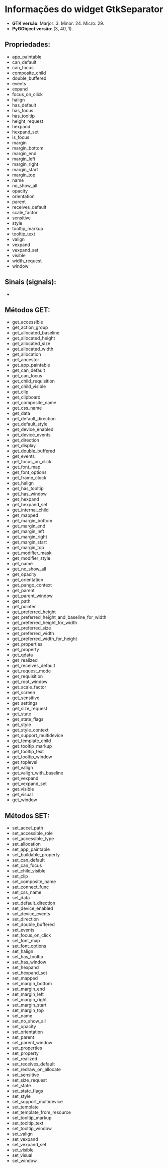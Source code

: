 # Informações do widget **GtkSeparator**

- **GTK versão**: Marjor: 3. Minor: 24. Micro: 29.
- **PyGObject versão**: (3, 40, 1).

## Propriedades:

- app_paintable
- can_default
- can_focus
- composite_child
- double_buffered
- events
- expand
- focus_on_click
- halign
- has_default
- has_focus
- has_tooltip
- height_request
- hexpand
- hexpand_set
- is_focus
- margin
- margin_bottom
- margin_end
- margin_left
- margin_right
- margin_start
- margin_top
- name
- no_show_all
- opacity
- orientation
- parent
- receives_default
- scale_factor
- sensitive
- style
- tooltip_markup
- tooltip_text
- valign
- vexpand
- vexpand_set
- visible
- width_request
- window

## Sinais (signals):

- 

## Métodos GET:

- get_accessible
- get_action_group
- get_allocated_baseline
- get_allocated_height
- get_allocated_size
- get_allocated_width
- get_allocation
- get_ancestor
- get_app_paintable
- get_can_default
- get_can_focus
- get_child_requisition
- get_child_visible
- get_clip
- get_clipboard
- get_composite_name
- get_css_name
- get_data
- get_default_direction
- get_default_style
- get_device_enabled
- get_device_events
- get_direction
- get_display
- get_double_buffered
- get_events
- get_focus_on_click
- get_font_map
- get_font_options
- get_frame_clock
- get_halign
- get_has_tooltip
- get_has_window
- get_hexpand
- get_hexpand_set
- get_internal_child
- get_mapped
- get_margin_bottom
- get_margin_end
- get_margin_left
- get_margin_right
- get_margin_start
- get_margin_top
- get_modifier_mask
- get_modifier_style
- get_name
- get_no_show_all
- get_opacity
- get_orientation
- get_pango_context
- get_parent
- get_parent_window
- get_path
- get_pointer
- get_preferred_height
- get_preferred_height_and_baseline_for_width
- get_preferred_height_for_width
- get_preferred_size
- get_preferred_width
- get_preferred_width_for_height
- get_properties
- get_property
- get_qdata
- get_realized
- get_receives_default
- get_request_mode
- get_requisition
- get_root_window
- get_scale_factor
- get_screen
- get_sensitive
- get_settings
- get_size_request
- get_state
- get_state_flags
- get_style
- get_style_context
- get_support_multidevice
- get_template_child
- get_tooltip_markup
- get_tooltip_text
- get_tooltip_window
- get_toplevel
- get_valign
- get_valign_with_baseline
- get_vexpand
- get_vexpand_set
- get_visible
- get_visual
- get_window

## Métodos SET:

- set_accel_path
- set_accessible_role
- set_accessible_type
- set_allocation
- set_app_paintable
- set_buildable_property
- set_can_default
- set_can_focus
- set_child_visible
- set_clip
- set_composite_name
- set_connect_func
- set_css_name
- set_data
- set_default_direction
- set_device_enabled
- set_device_events
- set_direction
- set_double_buffered
- set_events
- set_focus_on_click
- set_font_map
- set_font_options
- set_halign
- set_has_tooltip
- set_has_window
- set_hexpand
- set_hexpand_set
- set_mapped
- set_margin_bottom
- set_margin_end
- set_margin_left
- set_margin_right
- set_margin_start
- set_margin_top
- set_name
- set_no_show_all
- set_opacity
- set_orientation
- set_parent
- set_parent_window
- set_properties
- set_property
- set_realized
- set_receives_default
- set_redraw_on_allocate
- set_sensitive
- set_size_request
- set_state
- set_state_flags
- set_style
- set_support_multidevice
- set_template
- set_template_from_resource
- set_tooltip_markup
- set_tooltip_text
- set_tooltip_window
- set_valign
- set_vexpand
- set_vexpand_set
- set_visible
- set_visual
- set_window
